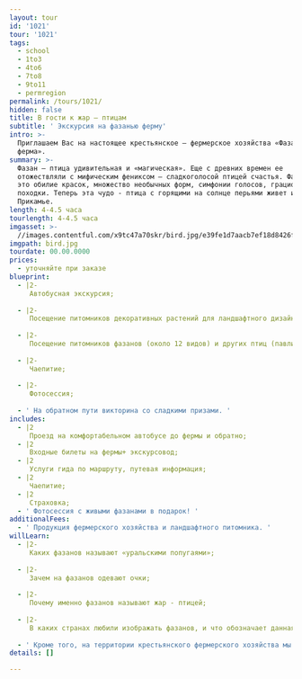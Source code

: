 ```yaml
---
layout: tour
id: '1021'
tour: '1021'
tags:
  - school
  - 1to3
  - 4to6
  - 7to8
  - 9to11
  - permregion
permalink: /tours/1021/
hidden: false
title: В гости к жар – птицам
subtitle: ' Экскурсия на фазанью ферму'
intro: >-
  Приглашаем Вас на настоящее крестьянское – фермерское хозяйства «Фазанья
  ферма».
summary: >-
  Фазан – птица удивительная и «магическая». Еще с древних времен ее
  отожествляли с мифическим фениксом – сладкоголосой птицей счастья. Фазаны -
  это обилие красок, множество необычных форм, симфонии голосов, грациозность
  походки. Теперь эта чудо - птица с горящими на солнце перьями живет и в
  Прикамье.
length: 4-4.5 часа
tourlength: 4-4.5 часа
imgasset: >-
  //images.contentful.com/x9tc47a70skr/bird.jpg/e39fe1d7aacb7ef18d8426f797ee76e5/bird.jpg
imgpath: bird.jpg
tourdate: 00.00.0000
prices:
  - уточняйте при заказе
blueprint:
  - |2-
     Автобусная экскурсия; 
     
  - |2-
     Посещение питомников декоративных растений для ландшафтного дизайна; 
     
  - |2-
     Посещение питомников фазанов (около 12 видов) и других птиц (павлины, кеклики, куропатки и декоративные куры); 
     
  - |2-
     Чаепитие; 
     
  - |2-
     Фотосессия; 
     
  - ' На обратном пути викторина со сладкими призами. '
includes:
  - |2
     Проезд на комфортабельном автобусе до фермы и обратно; 
  - |2
     Входные билеты на фермы+ экскурсовод; 
  - |2
     Услуги гида по маршруту, путевая информация; 
  - |2
     Чаепитие; 
  - |2
     Страховка; 
  - ' Фотосессия с живыми фазанами в подарок! '
additionalFees:
  - ' Продукция фермерского хозяйства и ландшафтного питомника. '
willLearn:
  - |2-
     Каких фазанов называют «уральскими попугаями»; 
     
  - |2-
     Зачем на фазанов одевают очки; 
     
  - |2-
     Почему именно фазанов называют жар - птицей; 
     
  - |2-
     В каких странах любили изображать фазанов, и что обозначает данная символика. 
     
  - ' Кроме того, на территории крестьянского фермерского хозяйства мы увидим как выращивают растения для ландшафтного дизайна и познакомимся с профессиями фермера, биолога, садовника, цветовода. '
details: []

---
```

